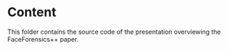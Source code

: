 # Content

This folder contains the source code of the presentation overviewing the FaceForensics++ paper.
